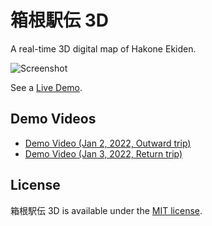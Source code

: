 # 箱根駅伝 3D

A real-time 3D digital map of Hakone Ekiden.

![Screenshot](https://nagix.github.io/hakone-ekiden/screenshot1.jpg)

See a [Live Demo](https://nagix.github.io/hakone-ekiden).

## Demo Videos

- [Demo Video (Jan 2, 2022, Outward trip)](https://youtu.be/geb0f2UbY7k)
- [Demo Video (Jan 3, 2022, Return trip)](https://youtu.be/GqBAvVkKpaM)

## License

箱根駅伝 3D is available under the [MIT license](https://opensource.org/licenses/MIT).
